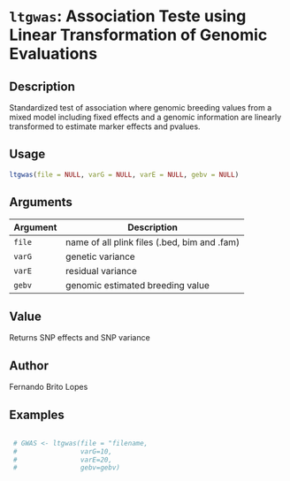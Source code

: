 # `ltgwas`: Association Teste using Linear Transformation of Genomic Evaluations

## Description


 Standardized test of association where genomic breeding values from a mixed model including fixed effects and a genomic information are linearly transformed to estimate marker effects and pvalues.


## Usage

```r
ltgwas(file = NULL, varG = NULL, varE = NULL, gebv = NULL)
```


## Arguments

Argument      |Description
------------- |----------------
```file```     |     name of all plink files (.bed, bim and .fam)
```varG```     |     genetic variance
```varE```     |     residual variance
```gebv```     |     genomic estimated breeding value

## Value


 Returns SNP effects and SNP variance


## Author


 Fernando Brito Lopes


## Examples

```r 
 
 # GWAS <- ltgwas(file = "filename,
 #                varG=10,
 #                varE=20,
 #                gebv=gebv)
 
 ``` 

